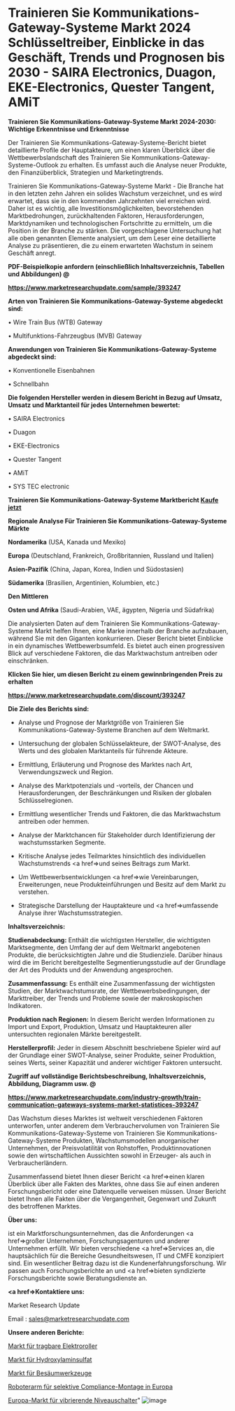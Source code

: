 # Trainieren Sie Kommunikations-Gateway-Systeme Markt 2024 Schlüsseltreiber, Einblicke in das Geschäft, Trends und Prognosen bis 2030 - SAIRA Electronics, Duagon, EKE-Electronics, Quester Tangent, AMiT

<strong>Trainieren Sie Kommunikations-Gateway-Systeme Markt 2024-2030: Wichtige Erkenntnisse und Erkenntnisse</strong>

Der Trainieren Sie Kommunikations-Gateway-Systeme-Bericht bietet detaillierte Profile der Hauptakteure, um einen klaren Überblick über die Wettbewerbslandschaft des Trainieren Sie Kommunikations-Gateway-Systeme-Outlook zu erhalten. Es umfasst auch die Analyse neuer Produkte, den Finanzüberblick, Strategien und Marketingtrends.

Trainieren Sie Kommunikations-Gateway-Systeme Markt - Die Branche hat in den letzten zehn Jahren ein solides Wachstum verzeichnet, und es wird erwartet, dass sie in den kommenden Jahrzehnten viel erreichen wird. Daher ist es wichtig, alle Investitionsmöglichkeiten, bevorstehenden Marktbedrohungen, zurückhaltenden Faktoren, Herausforderungen, Marktdynamiken und technologischen Fortschritte zu ermitteln, um die Position in der Branche zu stärken. Die vorgeschlagene Untersuchung hat alle oben genannten Elemente analysiert, um dem Leser eine detaillierte Analyse zu präsentieren, die zu einem erwarteten Wachstum in seinem Geschäft anregt.



<strong><b>PDF-Beispielkopie anfordern (einschließlich Inhaltsverzeichnis, Tabellen und Abbildungen) @ </b></strong>

<strong><a href=https://www.marketresearchupdate.com/sample/393247>

<strong>https://www.marketresearchupdate.com/sample/393247</u></a></strong></strong>



<strong>Arten von Trainieren Sie Kommunikations-Gateway-Systeme abgedeckt sind:</strong>

• Wire Train Bus (WTB) Gateway

• Multifunktions-Fahrzeugbus (MVB) Gateway



<strong>Anwendungen von Trainieren Sie Kommunikations-Gateway-Systeme abgedeckt sind:</strong>

• Konventionelle Eisenbahnen

• Schnellbahn



<strong>Die folgenden Hersteller werden in diesem Bericht in Bezug auf Umsatz, Umsatz und Marktanteil für jedes Unternehmen bewertet:</strong>

• SAIRA Electronics

• Duagon

• EKE-Electronics

• Quester Tangent

• AMiT

• SYS TEC electronic



<strong>Trainieren Sie Kommunikations-Gateway-Systeme Marktbericht <a href=https://www.marketresearchupdate.com/buynow/393247>Kaufe jetzt</a></strong>



<strong>Regionale Analyse Für Trainieren Sie Kommunikations-Gateway-Systeme Märkte</strong>



<strong>Nordamerika</strong> (USA, Kanada und Mexiko)



<strong>Europa</strong> (Deutschland, Frankreich, Großbritannien, Russland und Italien)



<strong>Asien-Pazifik</strong> (China, Japan, Korea, Indien und Südostasien)



<strong>Südamerika</strong> (Brasilien, Argentinien, Kolumbien, etc.)



<strong>Den Mittleren</strong> 

<strong>Osten und Afrika</strong> (Saudi-Arabien, VAE, ägypten, Nigeria und Südafrika)

Die analysierten Daten auf dem Trainieren Sie Kommunikations-Gateway-Systeme Markt helfen Ihnen, eine Marke innerhalb der Branche aufzubauen, während Sie mit den Giganten konkurrieren. Dieser Bericht bietet Einblicke in ein dynamisches Wettbewerbsumfeld. Es bietet auch einen progressiven Blick auf verschiedene Faktoren, die das Marktwachstum antreiben oder einschränken.



<strong>Klicken Sie hier, um diesen Bericht zu einem gewinnbringenden Preis zu erhalten
</strong>

<strong><a href=https://www.marketresearchupdate.com/discount/393247>https://www.marketresearchupdate.com/discount/393247</b></u></strong></a>



<strong>Die Ziele des Berichts sind:</strong>

- Analyse und Prognose der Marktgröße von Trainieren Sie Kommunikations-Gateway-Systeme Branchen auf dem Weltmarkt.

- Untersuchung der globalen Schlüsselakteure, der SWOT-Analyse, des Werts und des globalen Marktanteils für führende Akteure.

- Ermittlung, Erläuterung und Prognose des Marktes nach Art, Verwendungszweck und Region.

- Analyse des Marktpotenzials und -vorteils, der Chancen und Herausforderungen, der Beschränkungen und Risiken der globalen Schlüsselregionen.

- Ermittlung wesentlicher Trends und Faktoren, die das Marktwachstum antreiben oder hemmen.

- Analyse der Marktchancen für Stakeholder durch Identifizierung der wachstumsstarken Segmente.

- Kritische Analyse jedes Teilmarktes hinsichtlich des individuellen Wachstumstrends <a href=>und</a> seines Beitrags zum Markt.

- Um Wettbewerbsentwicklungen <a href=>wie</a> Vereinbarungen, Erweiterungen, neue Produkteinführungen und Besitz auf dem Markt zu verstehen.

- Strategische Darstellung der Hauptakteure und <a href=>umfas</a>sende Analyse ihrer Wachstumsstrategien.



<strong>Inhaltsverzeichnis:</strong>



<strong>Studienabdeckung:</strong> Enthält die wichtigsten Hersteller, die wichtigsten Marktsegmente, den Umfang der auf dem Weltmarkt angebotenen Produkte, die berücksichtigten Jahre und die Studienziele. Darüber hinaus wird die im Bericht bereitgestellte Segmentierungsstudie auf der Grundlage der Art des Produkts und der Anwendung angesprochen.



<strong>Zusammenfassung:</strong> Es enthält eine Zusammenfassung der wichtigsten Studien, der Marktwachstumsrate, der Wettbewerbsbedingungen, der Markttreiber, der Trends und Probleme sowie der makroskopischen Indikatoren.



<strong>Produktion nach Regionen:</strong> In diesem Bericht werden Informationen zu Import und Export, Produktion, Umsatz und Hauptakteuren aller untersuchten regionalen Märkte bereitgestellt.



<strong>Herstellerprofil:</strong> Jeder in diesem Abschnitt beschriebene Spieler wird auf der Grundlage einer SWOT-Analyse, seiner Produkte, seiner Produktion, seines Werts, seiner Kapazität und anderer wichtiger Faktoren untersucht.



<strong><b>Zugriff auf vollständige Berichtsbeschreibung, Inhaltsverzeichnis, Abbildung, Diagramm usw. @ </b></strong>

<strong><a href=https://www.marketresearchupdate.com/industry-growth/train-communication-gateways-systems-market-statistices-393247>https://www.marketresearchupdate.com/industry-growth/train-communication-gateways-systems-market-statistices-393247</a></strong>

Das Wachstum dieses Marktes ist weltweit verschiedenen Faktoren unterworfen, unter anderem dem Verbrauchervolumen von Trainieren Sie Kommunikations-Gateway-Systeme von Trainieren Sie Kommunikations-Gateway-Systeme Produkten, Wachstumsmodellen anorganischer Unternehmen, der Preisvolatilität von Rohstoffen, Produktinnovationen sowie den wirtschaftlichen Aussichten sowohl in Erzeuger- als auch in Verbraucherländern.

Zusammenfassend bietet Ihnen dieser Bericht <a href=>einen</a> klaren Überblick über alle Fakten des Marktes, ohne dass Sie auf einen anderen Forschungsbericht oder eine Datenquelle verweisen müssen. Unser Bericht bietet Ihnen alle Fakten über die Vergangenheit, Gegenwart und Zukunft des betroffenen Marktes.



<strong>Über uns:</strong>

 ist ein Marktforschungsunternehmen, das die Anforderungen <a href=>großer</a> Unternehmen, Forschungsagenturen und anderer Unternehmen erfüllt. Wir bieten verschiedene <a href=>Services</a> an, die hauptsächlich für die Bereiche Gesundheitswesen, IT und CMFE konzipiert sind. Ein wesentlicher Beitrag dazu ist die Kundenerfahrungsforschung. Wir passen auch Forschungsberichte an und <a href=>bieten</a> syndizierte Forschungsberichte sowie Beratungsdienste an.



<strong><a href=>Kontaktiere uns:</a></strong>

Market Research Update

Email : sales@marketresearchupdate.com



<strong>Unsere anderen Berichte:</strong>

<a href=https://www.linkedin.com/pulse/portable-electric-scooter-market-has-huge-demand>Markt für tragbare Elektroroller</a>

<a href=https://www.linkedin.com/pulse/hydroxylamine-sulphate-market-2023-analysis-growth>Markt für Hydroxylaminsulfat</a>

<a href=https://www.linkedin.com/pulse/trimming-dies-market-size-trends-consumption>Markt für Besäumwerkzeuge</a>

<a href=https://www.linkedin.com/pulse/europe-selective-compliance-assembly-robot-arm>Roboterarm für selektive Compliance-Montage in Europa</a>

<a href=https://www.linkedin.com/pulse/europe-vibrating-level-switches-market-2023-usd-explained>Europa-Markt für vibrierende Niveauschalter</a>"
![image](https://github.com/meghapanth/markettrends/assets/163847665/e4de77f7-8927-4b34-bb1f-abc93678c1c7)

